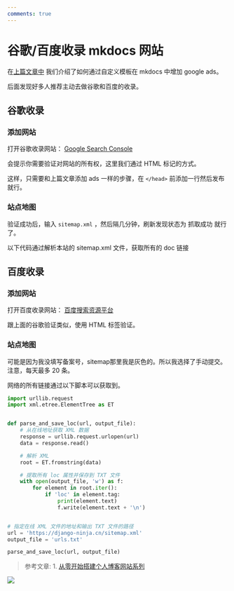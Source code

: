 ```yaml
---
comments: true
---
```

# 谷歌/百度收录 mkdocs 网站

在[上篇文章中](add-google-adsense-with-mkdocs.md) 我们介绍了如何通过自定义模板在 mkdocs 中增加 google ads。

后面发现好多人推荐主动去做谷歌和百度的收录。

## 谷歌收录

### 添加网站

打开谷歌收录网站： [Google Search Console](https://search.google.com/search-console/welcome?hl=zh-CN)

会提示你需要验证对网站的所有权，这里我们通过 HTML 标记的方式。

这样，只需要和上篇文章添加 ads 一样的步骤，在 `</head>` 前添加一行然后发布就行。

### 站点地图
验证成功后，输入 `sitemap.xml` ，然后隔几分钟，刷新发现状态为 抓取成功 就行了。

以下代码通过解析本站的 sitemap.xml 文件，获取所有的 doc 链接

## 百度收录

### 添加网站

打开百度收录网站： [百度搜索资源平台](https://ziyuan.baidu.com/dailysubmit/index)

跟上面的谷歌验证类似，使用 HTML 标签验证。

### 站点地图
可能是因为我没填写备案号，sitemap那里我是灰色的。所以我选择了手动提交。注意，每天最多 20 条。

网络的所有链接通过以下脚本可以获取到。

```python
import urllib.request
import xml.etree.ElementTree as ET


def parse_and_save_loc(url, output_file):
    # 从在线地址获取 XML 数据
    response = urllib.request.urlopen(url)
    data = response.read()

    # 解析 XML
    root = ET.fromstring(data)

    # 提取所有 loc 属性并保存到 TXT 文件
    with open(output_file, 'w') as f:
        for element in root.iter():
            if 'loc' in element.tag:
                print(element.text)
                f.write(element.text + '\n')


# 指定在线 XML 文件的地址和输出 TXT 文件的路径
url = 'https://django-ninja.cn/sitemap.xml'
output_file = 'urls.txt'

parse_and_save_loc(url, output_file)
```

> 参考文章:
    1. [从零开始搭建个人博客网站系列](https://www.techxiaofei.com/post/hugo/hugo_search/#%E8%B0%B7%E6%AD%8C%E6%94%B6%E5%BD%95)
  
<img style="object-fit: cover; object-position: 50% 50%;" loading="lazy" fetchpriority="auto" aria-hidden="true" draggable="false" src="https://picsum.photos/825/47.jpg">
